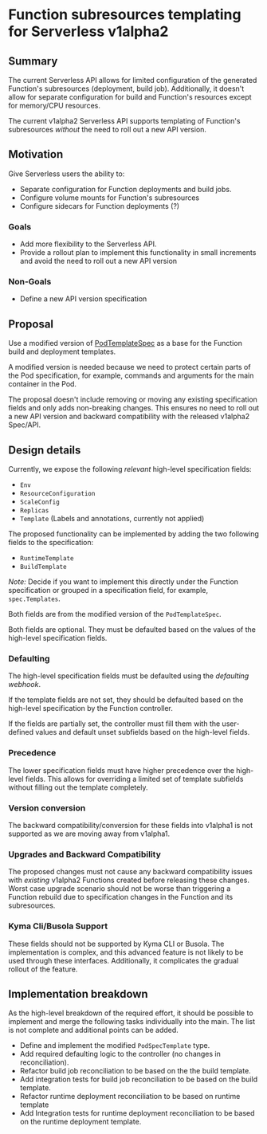 # Function subresources templating for Serverless v1alpha2

## Summary

The current Serverless API allows for limited configuration of the generated Function's subresources (deployment, build job). Additionally, it doesn't allow for separate configuration for build and Function's resources except for memory/CPU resources.

The current v1alpha2 Serverless API supports templating of Function's subresources _without_ the need to roll out a new API version.

## Motivation

Give Serverless users the ability to:
- Separate configuration for Function deployments and build jobs.
- Configure volume mounts for Function's subresources
- Configure sidecars for Function deployments (?)

### Goals

- Add more flexibility to the Serverless API.
- Provide a rollout plan to implement this functionality in small increments and avoid the need to roll out a new API version

### Non-Goals
- Define a new API version specification

## Proposal

Use a modified version of [PodTemplateSpec](https://github.com/kubernetes/kubernetes/blob/64ed9145452d2d1d324d2437566f1ea1ce76f226/pkg/apis/core/types.go#L3443) as a base for the Function build and deployment templates. 

A modified version is needed because we need to protect certain parts of the Pod specification, for example, commands and arguments for the main container in the Pod.

The proposal doesn't include removing or moving any existing specification fields and only adds non-breaking changes. This ensures no need to roll out a new API version and backward compatibility with the released v1alpha2 Spec/API.

## Design details

Currently, we expose the following _relevant_ high-level specification fields:
- `Env`
- `ResourceConfiguration`
- `ScaleConfig`
- `Replicas`
- `Template` (Labels and annotations, currently not applied)

The proposed functionality can be implemented by adding the two following fields to the specification:
- `RuntimeTemplate`
- `BuildTemplate`

*Note:* Decide if you want to implement this directly under the Function specification or grouped in a specification field, for example, `spec.Templates`.

Both fields are from the modified version of the `PodTemplateSpec`.

Both fields are optional. They must be defaulted based on the values of the high-level specification fields.

### Defaulting

The high-level specification fields must be defaulted using the _defaulting webhook_.

If the template fields are not set, they should be defaulted based on the high-level specification by the Function controller. 

If the fields are partially set, the controller must fill them with the user-defined values and default unset subfields based on the high-level fields.

### Precedence

The lower specification fields must have higher precedence over the high-level fields. This allows for overriding a limited set of template subfields without filling out the template completely.

### Version conversion

The backward compatibility/conversion for these fields into v1alpha1 is not supported as we are moving away from v1alpha1.

### Upgrades and Backward Compatibility

The proposed changes must not cause any backward compatibility issues with _existing_ v1alpha2 Functions created before releasing these changes. Worst case upgrade scenario should not be worse than triggering a Function rebuild due to specification changes in the Function and its subresources.

### Kyma Cli/Busola Support

These fields should not be supported by Kyma CLI or Busola. The implementation is complex, and this advanced feature is not likely to be used through these interfaces. Additionally, it complicates the gradual rollout of the feature.

## Implementation breakdown

As the high-level breakdown of the required effort, it should be possible to implement and merge the following tasks individually into the main. The list is not complete and additional points can be added.

- Define and implement the modified `PodSpecTemplate` type.
- Add required defaulting logic to the controller (no changes in reconciliation).
- Refactor build job reconciliation to be based on the the build template.
- Add integration tests for build job reconciliation to be based on the build template.
- Refactor runtime deployment reconciliation to be based on runtime template
- Add Integration tests for runtime deployment reconciliation to be based on the runtime deployment template.
